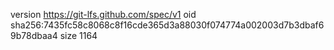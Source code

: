 version https://git-lfs.github.com/spec/v1
oid sha256:7435fc58c8068c8f16cde365d3a88030f074774a002003d7b3dbaf69b78dbaa4
size 1164
